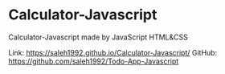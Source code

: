 # Calculator-Javascript
Calculator-Javascript made by JavaScript HTML&CSS

Link: https://saleh1992.github.io/Calculator-Javascript/
GitHub: https://github.com/saleh1992/Todo-App-Javascript

